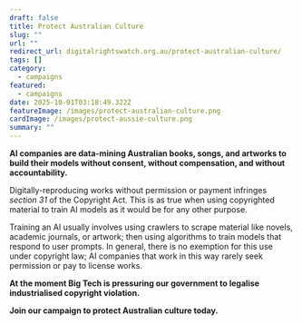 ```yaml
---
draft: false
title: Protect Australian Culture
slug: ""
url: ""
redirect_url: digitalrightswatch.org.au/protect-australian-culture/
tags: []
category:
  - campaigns
featured:
  - campaigns
date: 2025-10-01T03:18:49.322Z
featureImage: /images/protect-australian-culture.png
cardImage: /images/protect-aussie-culture.png
summary: ""
---
```

**AI companies are data-mining Australian books, songs, and artworks to build their models without consent, without compensation, and without accountability.**

Digitally-reproducing works without permission or payment infringes *section 31* of the Copyright Act. This is as true when using copyrighted material to train AI models as it would be for any other purpose.

Training an AI usually involves using crawlers to scrape material like novels, academic journals, or artwork; then using algorithms to train models that respond to user prompts. In general, there is no exemption for this use under copyright law; AI companies that work in this way rarely seek permission or pay to license works.

**At the moment Big Tech is pressuring our government to legalise industrialised copyright violation.**

**Join our campaign to protect Australian culture today.**

<link href='https://actionnetwork.org/css/style-embed-whitelabel-v3.css' rel='stylesheet' type='text/css' /><script src='https://actionnetwork.org/widgets/v5/form/protect-australian-culture?format=js&source=widget'></script><div id='can-form-area-protect-australian-culture' style='width: 100%'><!-- this div is the target for our HTML insertion --></div>